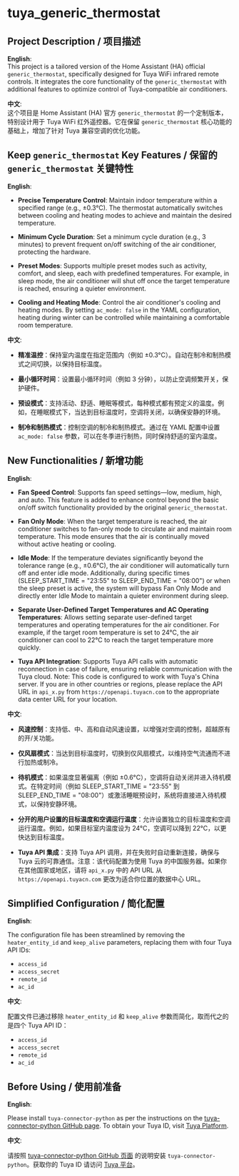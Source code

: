 # tuya_generic_thermostat

## Project Description / 项目描述

**English**:  
This project is a tailored version of the Home Assistant (HA) official `generic_thermostat`, specifically designed for Tuya WiFi infrared remote controls. It integrates the core functionality of the `generic_thermostat` with additional features to optimize control of Tuya-compatible air conditioners.

**中文**:  
这个项目是 Home Assistant (HA) 官方 `generic_thermostat` 的一个定制版本，特别设计用于 Tuya WiFi 红外遥控器。它在保留 `generic_thermostat` 核心功能的基础上，增加了针对 Tuya 兼容空调的优化功能。

## Keep `generic_thermostat` Key Features / 保留的 `generic_thermostat` 关键特性

**English**:

- **Precise Temperature Control**: Maintain indoor temperature within a specified range (e.g., ±0.3°C). The thermostat automatically switches between cooling and heating modes to achieve and maintain the desired temperature.
  
- **Minimum Cycle Duration**: Set a minimum cycle duration (e.g., 3 minutes) to prevent frequent on/off switching of the air conditioner, protecting the hardware.

- **Preset Modes**: Supports multiple preset modes such as activity, comfort, and sleep, each with predefined temperatures. For example, in sleep mode, the air conditioner will shut off once the target temperature is reached, ensuring a quieter environment.

- **Cooling and Heating Mode**: Control the air conditioner's cooling and heating modes. By setting `ac_mode: false` in the YAML configuration, heating during winter can be controlled while maintaining a comfortable room temperature.

**中文**:

- **精准温控**：保持室内温度在指定范围内（例如 ±0.3°C）。自动在制冷和制热模式之间切换，以保持目标温度。
  
- **最小循环时间**：设置最小循环时间（例如 3 分钟），以防止空调频繁开关，保护硬件。

- **预设模式**：支持活动、舒适、睡眠等模式，每种模式都有预定义的温度。例如，在睡眠模式下，当达到目标温度时，空调将关闭，以确保安静的环境。

- **制冷和制热模式**：控制空调的制冷和制热模式。通过在 YAML 配置中设置 `ac_mode: false` 参数，可以在冬季进行制热，同时保持舒适的室内温度。

## New Functionalities / 新增功能

**English**:

- **Fan Speed Control**: Supports fan speed settings—low, medium, high, and auto. This feature is added to enhance control beyond the basic on/off switch functionality provided by the original `generic_thermostat`.

- **Fan Only Mode**: When the target temperature is reached, the air conditioner switches to fan-only mode to circulate air and maintain room temperature. This mode ensures that the air is continually moved without active heating or cooling.

- **Idle Mode**: If the temperature deviates significantly beyond the tolerance range (e.g., ±0.6°C), the air conditioner will automatically turn off and enter idle mode. Additionally, during specific times (SLEEP_START_TIME = "23:55" to SLEEP_END_TIME = "08:00") or when the sleep preset is active, the system will bypass Fan Only Mode and directly enter Idle Mode to maintain a quieter environment during sleep.

- **Separate User-Defined Target Temperatures and AC Operating Temperatures**: Allows setting separate user-defined target temperatures and operating temperatures for the air conditioner. For example, if the target room temperature is set to 24°C, the air conditioner can cool to 22°C to reach the target temperature more quickly.

- **Tuya API Integration**: Supports Tuya API calls with automatic reconnection in case of failure, ensuring reliable communication with the Tuya cloud. Note: This code is configured to work with Tuya's China server. If you are in other countries or regions, please replace the API URL in `api_x.py` from `https://openapi.tuyacn.com` to the appropriate data center URL for your location.

**中文**:

- **风速控制**：支持低、中、高和自动风速设置，以增强对空调的控制，超越原有的开/关功能。

- **仅风扇模式**：当达到目标温度时，切换到仅风扇模式，以维持空气流通而不进行加热或制冷。

- **待机模式**：如果温度显著偏离（例如 ±0.6°C），空调将自动关闭并进入待机模式。在特定时间（例如 SLEEP_START_TIME = "23:55" 到 SLEEP_END_TIME = "08:00"）或激活睡眠预设时，系统将直接进入待机模式，以保持安静环境。

- **分开的用户设置的目标温度和空调运行温度**：允许设置独立的目标温度和空调运行温度。例如，如果目标室内温度设为 24°C，空调可以降到 22°C，以更快达到目标温度。

- **Tuya API 集成**：支持 Tuya API 调用，并在失败时自动重新连接，确保与 Tuya 云的可靠通信。注意：该代码配置为使用 Tuya 的中国服务器。如果你在其他国家或地区，请将 `api_x.py` 中的 API URL 从 `https://openapi.tuyacn.com` 更改为适合你位置的数据中心 URL。

## Simplified Configuration / 简化配置

**English**:

The configuration file has been streamlined by removing the `heater_entity_id` and `keep_alive` parameters, replacing them with four Tuya API IDs:
- `access_id`
- `access_secret`
- `remote_id`
- `ac_id`

**中文**:

配置文件已通过移除 `heater_entity_id` 和 `keep_alive` 参数而简化，取而代之的是四个 Tuya API ID：
- `access_id`
- `access_secret`
- `remote_id`
- `ac_id`

## Before Using / 使用前准备

**English**:

Please install `tuya-connector-python` as per the instructions on the [tuya-connector-python GitHub page](https://github.com/tuya/tuya-connector-python). To obtain your Tuya ID, visit [Tuya Platform](https://platform.tuya.com/).

**中文**:

请按照 [tuya-connector-python GitHub 页面](https://github.com/tuya/tuya-connector-python) 的说明安装 `tuya-connector-python`。获取你的 Tuya ID 请访问 [Tuya 平台](https://platform.tuya.com/)。

